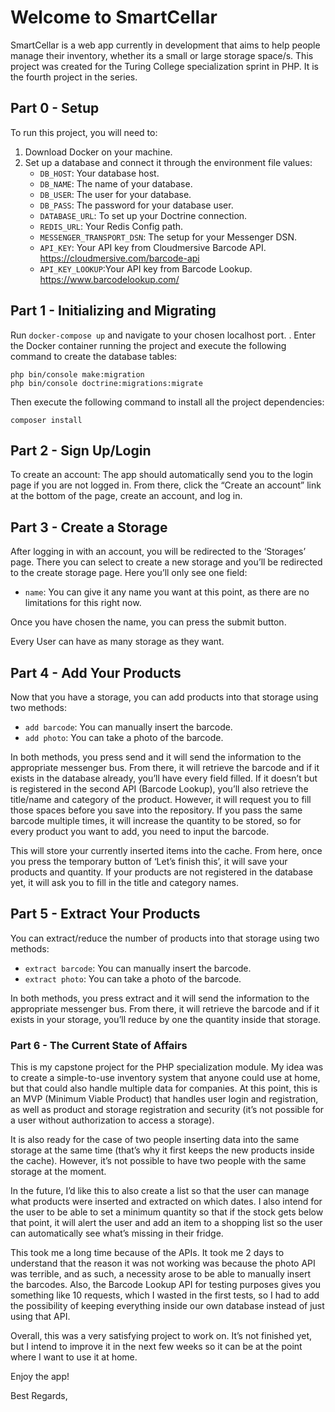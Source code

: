 # Welcome to SmartCellar

SmartCellar is a web app currently in development that aims to help people manage their inventory, whether its a small or large storage space/s.
This project was created for the Turing College specialization sprint in PHP. It is the fourth project in the series.

## Part 0 - Setup

To run this project, you will need to:

1. Download Docker on your machine.
2. Set up a database and connect it through the environment file values:
    - `DB_HOST`: Your database host.
    - `DB_NAME`: The name of your database.
    - `DB_USER`: The user for your database.
    - `DB_PASS`: The password for your database user.
    - `DATABASE_URL`: To set up your Doctrine connection.
    - `REDIS_URL`: Your Redis Config path.
    - `MESSENGER_TRANSPORT_DSN`: The setup for your Messenger DSN.
    - `API_KEY`: Your API key from Cloudmersive Barcode API. https://cloudmersive.com/barcode-api
    - `API_KEY_LOOKUP`:Your API key from Barcode Lookup. https://www.barcodelookup.com/

## Part 1 - Initializing and Migrating

Run `docker-compose up` and navigate to your chosen localhost port.
.
Enter the Docker container running the project and execute the following command to create the database tables:

```
php bin/console make:migration
php bin/console doctrine:migrations:migrate
```

Then execute the following command to install all the project dependencies:

```
composer install
```

## Part 2 - Sign Up/Login

To create an account: The app should automatically send you to the login page if you are not logged in. From there,
click the “Create an account” link at the bottom of the page, create an account, and log in.

## Part 3 - Create a Storage

After logging in with an account, you will be redirected to the ‘Storages’ page. There you can select to create a new
storage and you’ll be redirected to the create storage page. Here you’ll only see one field:

- `name`: You can give it any name you want at this point, as there are no limitations for this right now.

Once you have chosen the name, you can press the submit button.

Every User can have as many storage as they want.

## Part 4 - Add Your Products

Now that you have a storage, you can add products into that storage using two methods:

- `add barcode`: You can manually insert the barcode.
- `add photo`: You can take a photo of the barcode.

In both methods, you press send and it will send the information to the appropriate messenger bus. From there, it will
retrieve the
barcode and if it exists in the database already, you’ll have every field filled. If it doesn’t but is registered in the
second API
(Barcode Lookup), you’ll also retrieve the title/name and category of the product. However, it will request you to fill
those spaces
before you save into the repository. If you pass the same barcode multiple times, it will increase the quantity to be
stored, so for
every product you want to add, you need to input the barcode.

This will store your currently inserted items into the cache. From here, once you press the temporary button of ‘Let’s
finish this’,
it will save your products and quantity. If your products are not registered in the database yet, it will ask you to
fill in the title
and category names.

## Part 5 - Extract Your Products

You can extract/reduce the number of products into that storage using two methods:

- `extract barcode`: You can manually insert the barcode.
- `extract photo`: You can take a photo of the barcode.

In both methods, you press extract and it will send the information to the appropriate messenger bus.
From there, it will retrieve the barcode and if it exists in your storage, you’ll reduce by one the quantity inside that
storage.

### Part 6 - The Current State of Affairs

This is my capstone project for the PHP specialization module. My idea was to create a simple-to-use inventory system
that
anyone could use at home, but that could also handle multiple data for companies. At this point, this is an MVP
(Minimum Viable Product) that handles user login and registration, as well as product and storage registration and
security
(it’s not possible for a user without authorization to access a storage).

It is also ready for the case of two people inserting data into the same storage at the same time (that’s why it first
keeps the
new products inside the cache). However, it’s not possible to have two people with the same storage at the moment.

In the future, I’d like this to also create a list so that the user can manage what products were inserted and extracted
on
which dates. I also intend for the user to be able to set a minimum quantity so that if the stock gets below that point,
it will
alert the user and add an item to a shopping list so the user can automatically see what’s missing in their fridge.

This took me a long time because of the APIs. It took me 2 days to understand that the reason it was not working was
because the photo API was terrible, and as such, a necessity arose to be able to manually insert the barcodes. Also, the
Barcode
Lookup API for testing purposes gives you something like 10 requests, which I wasted in the first tests, so I had to add
the
possibility of keeping everything inside our own database instead of just using that API.

Overall, this was a very satisfying project to work on. It’s not finished yet, but I intend to improve it in the next
few weeks so it can be at the point where I want to use it at home.

Enjoy the app!

Best Regards,
